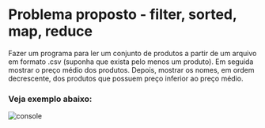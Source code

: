 # Problema proposto - filter, sorted, map, reduce

Fazer um programa para ler um conjunto de produtos a partir de um
arquivo em formato .csv (suponha que exista pelo menos um produto).
Em seguida mostrar o preço médio dos produtos. Depois, mostrar os
nomes, em ordem decrescente, dos produtos que possuem preço
inferior ao preço médio.

### Veja exemplo abaixo:

![console](https://github.com/user-attachments/assets/0c346fd9-cb47-4d4f-a9d0-3e3f65f3ac86)
